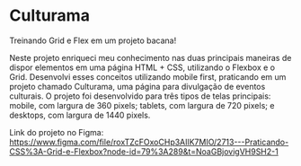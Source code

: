 # Culturama
Treinando Grid e Flex em um projeto bacana!

Neste projeto enriqueci meu conhecimento nas duas principais maneiras de dispor elementos em uma página HTML + CSS, utilizando o Flexbox e o Grid. Desenvolvi esses conceitos utilizando mobile first, praticando em um projeto chamado Culturama, uma página para divulgação de eventos culturais.
O projeto foi desenvolvido para três tipos de telas principais: mobile, com largura de 360 pixels; tablets, com largura de 720 pixels; e desktops, com largura de 1440 pixels.

Link do projeto no Figma: https://www.figma.com/file/roxTZcFOxoCHp3AIlK7MIO/2713---Praticando-CSS%3A-Grid-e-Flexbox?node-id=79%3A289&t=NoaGBjovigVH9SH2-1
